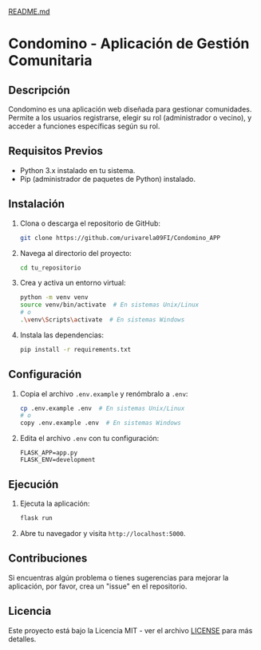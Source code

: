 [README.md](https://github.com/urivarela09FI/Condomino_APP/files/13745702/README.md)

# Condomino - Aplicación de Gestión Comunitaria

## Descripción
Condomino es una aplicación web diseñada para gestionar comunidades. Permite a los usuarios registrarse, elegir su rol (administrador o vecino), y acceder a funciones específicas según su rol.

## Requisitos Previos
- Python 3.x instalado en tu sistema.
- Pip (administrador de paquetes de Python) instalado.

## Instalación
1. Clona o descarga el repositorio de GitHub:

    ```bash
    git clone https://github.com/urivarela09FI/Condomino_APP
    ```

2. Navega al directorio del proyecto:

    ```bash
    cd tu_repositorio
    ```

3. Crea y activa un entorno virtual:

    ```bash
    python -m venv venv
    source venv/bin/activate  # En sistemas Unix/Linux
    # o
    .\venv\Scripts\activate  # En sistemas Windows
    ```

4. Instala las dependencias:

    ```bash
    pip install -r requirements.txt
    ```

## Configuración
1. Copia el archivo `.env.example` y renómbralo a `.env`:

    ```bash
    cp .env.example .env  # En sistemas Unix/Linux
    # o
    copy .env.example .env  # En sistemas Windows
    ```

2. Edita el archivo `.env` con tu configuración:

    ```
    FLASK_APP=app.py
    FLASK_ENV=development
    ```

## Ejecución
1. Ejecuta la aplicación:

    ```bash
    flask run
    ```

2. Abre tu navegador y visita `http://localhost:5000`.

## Contribuciones
Si encuentras algún problema o tienes sugerencias para mejorar la aplicación, por favor, crea un "issue" en el repositorio.

## Licencia
Este proyecto está bajo la Licencia MIT - ver el archivo [LICENSE](LICENSE) para más detalles.

